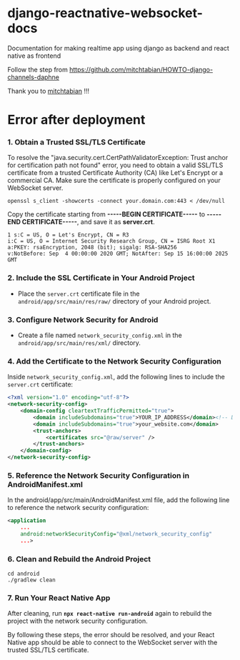 # django-reactnative-websocket-docs
Documentation for making realtime app using django as backend and react native as frontend

Follow the step from https://github.com/mitchtabian/HOWTO-django-channels-daphne

Thank you to [mitchtabian](https://github.com/mitchtabian) !!!

# Error after deployment

### 1. Obtain a Trusted SSL/TLS Certificate

To resolve the "java.security.cert.CertPathValidatorException: Trust anchor for certification path not found" error, you need to obtain a valid SSL/TLS certificate from a trusted Certificate Authority (CA) like Let's Encrypt or a commercial CA. Make sure the certificate is properly configured on your WebSocket server.

```
openssl s_client -showcerts -connect your.domain.com:443 < /dev/null
```

Copy the certificate starting from **-----BEGIN CERTIFICATE-----** to **-----END CERTIFICATE-----**, and save it as **server.crt**.
```
1 s:C = US, O = Let's Encrypt, CN = R3
i:C = US, O = Internet Security Research Group, CN = ISRG Root X1
a:PKEY: rsaEncryption, 2048 (bit); sigalg: RSA-SHA256
v:NotBefore: Sep  4 00:00:00 2020 GMT; NotAfter: Sep 15 16:00:00 2025 GMT
```


### 2. Include the SSL Certificate in Your Android Project

- Place the `server.crt` certificate file in the `android/app/src/main/res/raw/` directory of your Android project.

### 3. Configure Network Security for Android

- Create a file named `network_security_config.xml` in the `android/app/src/main/res/xml/` directory.

### 4. Add the Certificate to the Network Security Configuration

Inside `network_security_config.xml`, add the following lines to include the `server.crt` certificate:

```xml
<?xml version="1.0" encoding="utf-8"?>
<network-security-config>
    <domain-config cleartextTrafficPermitted="true">
        <domain includeSubdomains="true">YOUR_IP_ADDRESS</domain><!-- Debug port -->
        <domain includeSubdomains="true">your_website.com</domain>
        <trust-anchors>
            <certificates src="@raw/server" />
        </trust-anchors>
    </domain-config>
</network-security-config>
```

### 5. Reference the Network Security Configuration in AndroidManifest.xml

In the android/app/src/main/AndroidManifest.xml file, add the following line to reference the network security configuration:

```xml
<application
    ...
    android:networkSecurityConfig="@xml/network_security_config"
    ...>
```

### 6. Clean and Rebuild the Android Project

```
cd android
./gradlew clean
```

### 7. Run Your React Native App

After cleaning, run **`npx react-native run-android`** again to rebuild the project with the network security configuration.

By following these steps, the error should be resolved, and your React Native app should be able to connect to the WebSocket server with the trusted SSL/TLS certificate.

